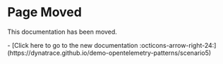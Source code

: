 # Page Moved

This documentation has been moved.

<div class="grid cards" markdown>
- [Click here to go to the new documentation :octicons-arrow-right-24:](https://dynatrace.github.io/demo-opentelemetry-patterns/scenario5)
</div>